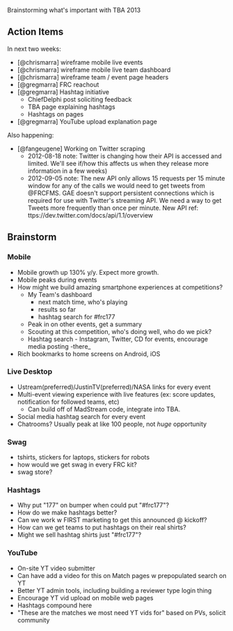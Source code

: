 Brainstorming what's important with TBA 2013

Action Items
------------
In next two weeks:
- [@chrismarra] wireframe mobile live events
- [@chrismarra] wireframe mobile live team dashboard
- [@chrismarra] wireframe team / event page headers
- [@gregmarra] FRC reachout
- [@gregmarra] Hashtag initiative
    - ChiefDelphi post soliciting feedback
    - TBA page explaining hashtags
    - Hashtags on pages
- [@gregmarra] YouTube upload explanation page

Also happening:
- [@fangeugene] Working on Twitter scraping
    - 2012-08-18 note: Twitter is changing how their API is accessed and limited. We'll see if/how this affects us when they release more information in a few weeks)
    - 2012-09-05 note: The new API only allows 15 requests per 15 minute window for any of the calls we would need to get tweets from @FRCFMS. GAE doesn't support persistent connections which is required for use with Twitter's streaming API. We need a way to get Tweets more frequently than once per minute. New API ref: ttps://dev.twitter.com/docs/api/1.1/overview

Brainstorm
----------
### Mobile
- Mobile growth up 130% y/y. Expect more growth.
- Mobile peaks during events
- How might we build amazing smartphone experiences at competitions?
    - My Team's dashboard
        - next match time, who's playing
        - results so far
        - hashtag search for #frc177
    - Peak in on other events, get a summary
    - Scouting at this competition, who's doing well, who do we pick?
    - Hashtag search - Instagram, Twitter, CD for events, encourage media posting -there_
- Rich bookmarks to home screens on Android, iOS

### Live Desktop
- Ustream(preferred)/JustinTV(preferred)/NASA links for every event
- Multi-event viewing experience with live features (ex: score updates, notification for followed teams, etc)
    - Can build off of MadStream code, integrate into TBA.
- Social media hashtag search for every event
- Chatrooms? Usually peak at like 100 people, not _huge_ opportunity

### Swag
- tshirts, stickers for laptops, stickers for robots
- how would we get swag in every FRC kit?
- swag store?

### Hashtags
- Why put "177" on bumper when could put "#frc177"?
- How do we make hashtags better?
- Can we work w FIRST marketing to get this announced @ kickoff?
- How can we get teams to put hashtags on their real shirts?
- Might we sell hashtag shirts just "#frc177"?

### YouTube
- On-site YT video submitter
- Can have add a video for this on Match pages w prepopulated search on YT
- Better YT admin tools, including building a reviewer type login thing
- Encourage YT vid upload on mobile web pages
- Hashtags compound here
- "These are the matches we most need YT vids for" based on PVs, solicit community